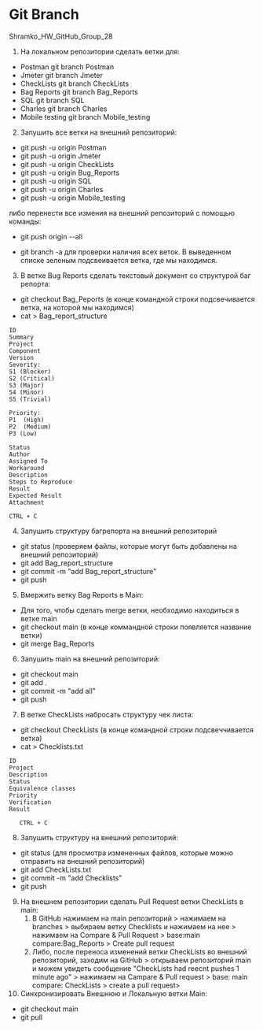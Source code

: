 # Git Branch

Shramko_HW_GitHub_Group_28 

1. На локальном репозитории сделать ветки для:
- Postman 
  git branch Postman
- Jmeter 
  git branch Jmeter
- CheckLists
  git branch CheckLists
- Bag Reports
  git branch Bag_Reports
- SQL
  git branch SQL
- Charles
  git branch Charles
- Mobile testing
  git branch Mobile_testing

2. Запушить все ветки на внешний репозиторий: 
  - git push -u origin Postman
  - git push -u origin Jmeter
  - git push -u origin CheckLists
  - git push -u origin Bug_Reports
  - git push -u origin SQL
  - git push -u origin Charles
  - git push -u origin Mobile_testing

  либо перенести все измения на внешний репозиторий с помощью команды:
 - git push origin --all
  
- git branch -a для проверки наличия всех веток.
   В выведенном списке зеленым подсвеивается ветка, где мы находимся.

3. В ветке Bug Reports сделать текстовый документ со структурой баг репорта:
- git checkout Bag_Peports (в конце командной строки подсвечивается ветка, на которой мы находимся) 
- cat > Bag_report_structure

````
ID  
Summary
Project
Component
Version	
Severity:	
S1 (Blocker)
S2 (Critical)
S3 (Major)
S4 (Minor)
S5 (Trivial)

Priority:	
P1  (High)
P2  (Medium)
P3 (Low)

Status
Author
Assigned To
Workaround
Description
Steps to Reproduce
Result
Expected Result
Attachment

CTRL + C

```` 


4. Запушить структуру багрепорта на внешний репозиторий
- git status (проверяем файлы, которые могут быть добавлены на внешний репозиторий)
-  git add Bag_report_structure 
- git commit -m "add Bag_report_structure"
- git push

5. Вмержить ветку Bag Reports в Main:
- Для того, чтобы сделать merge ветки, необходимо находиться в ветке main
- git checkout main (в конце коммандной строки появляется название ветки)
- git merge Bag_Reports
   
   

6. Запушить main на внешний репозиторий: 
-   git checkout main
-   git add .
-  git commit -m "add all"
-  git push
  
7. В ветке CheckLists набросать структуру чек листа:
-   git checkout CheckLists (в конце командной строки подсвеччивается ветка)
-   cat > Checklists.txt
 
````
ID
Project 
Description
Status 
Equivalence classes
Priority
Verification
Result

   CTRL + C
````
8. Запушить структуру на внешний репозиторий:
-   git status (для просмотра измененных файлов, которые можно отправить на внешний репозиторий)
-   git add CheckLists.txt
-  git commit -m "add Checklists"
-   git push

9. На внешнем репозитории сделать Pull Request ветки CheckLists в main:
   1. В GitHub нажимаем на main репозиторий > нажимаем на branches > выбираем ветку Checklists и нажимаем на нее > нажимаем на Compare & Pull Request > base:main compare:Bag_Reports > Create pull request
   2. Либо, после переноса изменений ветки CheckLists во внешний репозиторий, заходим на GitHub >  открываем репозиторий main и можем увидеть сообщение "CheckLists had reecnt pushes 1 minute ago" > нажимаем на Campare & Pull request >  base: main compare: CheckLists > create a pull request> 
10. Синхронизировать Внешнюю и Локальную ветки Main: 
 -  git checkout main 
 - git pull 
